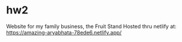 # hw2
Website for my family business, the Fruit Stand
Hosted thru netlify at: https://amazing-aryabhata-78ede6.netlify.app/
